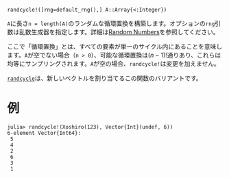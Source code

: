 ```
randcycle!([rng=default_rng(),] A::Array{<:Integer})
```

`A`に長さ`n = length(A)`のランダムな循環置換を構築します。オプションの`rng`引数は乱数生成器を指定します。詳細は[Random Numbers](@ref)を参照してください。

ここで「循環置換」とは、すべての要素が単一のサイクル内にあることを意味します。`A`が空でない場合（`n > 0`）、可能な循環置換は$(n-1)!$通りあり、これらは均等にサンプリングされます。`A`が空の場合、`randcycle!`は変更を加えません。

[`randcycle`](@ref)は、新しいベクトルを割り当てるこの関数のバリアントです。

# 例

```jldoctest
julia> randcycle!(Xoshiro(123), Vector{Int}(undef, 6))
6-element Vector{Int64}:
 5
 4
 2
 6
 3
 1
```
